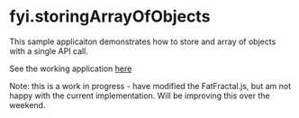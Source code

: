 fyi.storingArrayOfObjects
=========================

This sample applicaiton demonstrates how to store and array of objects with a single API call.

See the working application <a href = http://fyi.fatfractal.com/storingArrayOfObjects/ target = _blank>here</a>

Note: this is a work in progress - have modified the FatFractal.js, but am not happy with the current implementation. Will be improving this over the weekend.
